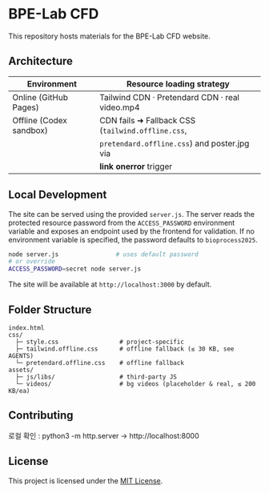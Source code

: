 # BPE-Lab CFD

This repository hosts materials for the BPE-Lab CFD website.

## Architecture
| Environment            | Resource loading strategy                           |
|------------------------|-----------------------------------------------------|
| Online (GitHub Pages)  | Tailwind CDN · Pretendard CDN · real video.mp4      |
| Offline (Codex sandbox)| CDN fails ➜ Fallback CSS (`tailwind.offline.css`,   |
|                        | `pretendard.offline.css`) and poster.jpg via        |
|                        | **link onerror** trigger                            |

<!-- *오프라인 컨테이너는 JS 차단 상태일 수도 있으나, CDN 404 상황까지 아우르기 위해 onerror 방식을 기본값으로 채택합니다.* -->
<!-- Mobile viewport (≤ 768 px)는 Tailwind mobile-first 기본값으로 자동 대응됩니다. -->

## Local Development

The site can be served using the provided `server.js`. The server reads the
protected resource password from the `ACCESS_PASSWORD` environment variable and
exposes an endpoint used by the frontend for validation. If no environment
variable is specified, the password defaults to `bioprocess2025`.

```bash
node server.js                # uses default password
# or override
ACCESS_PASSWORD=secret node server.js
```

The site will be available at `http://localhost:3000` by default.

## Folder Structure
```
index.html
css/
  ├─ style.css                 # project-specific
  ├─ tailwind.offline.css      # offline fallback (≤ 30 KB, see AGENTS)
  └─ pretendard.offline.css    # offline fallback
assets/
  ├─ js/libs/                  # third-party JS
  └─ videos/                   # bg videos (placeholder & real, ≤ 200 KB/ea)
```

## Contributing
로컬 확인 : python3 -m http.server → http://localhost:8000

## License

This project is licensed under the [MIT License](LICENSE).


